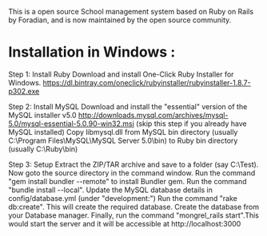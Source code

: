 This is a open source School management system based on Ruby on Rails by Foradian, and is now maintained by the open source community.

# Installation in Windows :
Step 1: Install Ruby
Download and install One-Click Ruby Installer for Windows. 
https://dl.bintray.com/oneclick/rubyinstaller/rubyinstaller-1.8.7-p302.exe 

Step 2: Install MySQL
Download and install the "essential" version of the MySQL installer v5.0 
http://downloads.mysql.com/archives/mysql-5.0/mysql-essential-5.0.90-win32.msi
(skip this step if you already have MySQL installed)
Copy libmysql.dll from MySQL bin directory (usually C:\Program Files\MySQL\MySQL Server 5.0\bin) to Ruby bin directory (usually C:\Ruby\bin)

Step 3: Setup
Extract the ZIP/TAR archive and save to a folder (say C:\Test).
Now goto the source directory in the command window.
Run the command "gem install bundler --remote" to install Bundler gem.
Run the command "bundle install --local".
Update the MySQL database details in config/database.yml (under "development:")
Run the command "rake db:create". This will create the required database.
Create the database from your Database manager.
Finally, run the command "mongrel_rails start".This would start the server and it will be accessible at http://localhost:3000
